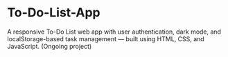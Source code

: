 # To-Do-List-App
A responsive To-Do List web app with user authentication, dark mode, and localStorage-based task management — built using HTML, CSS, and JavaScript. (Ongoing project)
